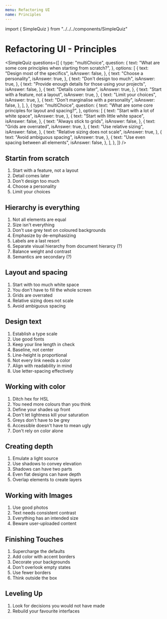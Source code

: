 ```yaml
---
menu: Refactoring UI
name: Principles
---
```


import { SimpleQuiz } from "../../../components/SimpleQuiz"

# Refactoring UI - Principles

<SimpleQuiz
  questions={[
    {
      type: "multiChoice",
      question: {
        text: "What are some core principles when starting from scratch?",
      },
      options: [
        {
          text: "Design most of the specifics",
          isAnswer: false,
        },
        {
          text: "Choose a personality",
          isAnswer: true,
        },
        {
          text: "Don't design too much",
          isAnswer: true,
        },
        {
          text: "Provide enough details for those using your projects",
          isAnswer: false,
        },
        {
          text: "Details come later",
          isAnswer: true,
        },
        {
          text: "Start with a feature, not a layout",
          isAnswer: true,
        },
        {
          text: "Limit your choices",
          isAnswer: true,
        },
        {
          text: "Don't marginalise with a personality",
          isAnswer: false,
        },
      ],
    },
    {
      type: "multiChoice",
      question: {
        text: "What are some core principles for layout and spacing?",
      },
      options: [
        {
          text: "Start with a lot of white space",
          isAnswer: true,
        },
        {
          text: "Start with little white space",
          isAnswer: false,
        },
        {
          text: "Always stick to grids",
          isAnswer: false,
        },
        {
          text: "Grids are overrated",
          isAnswer: true,
        },
        {
          text: "Use relative sizing",
          isAnswer: false,
        },
        {
          text: "Relative sizing does not scale",
          isAnswer: true,
        },
        {
          text: "Avoid ambiguous spacing",
          isAnswer: true,
        },
        {
          text: "Use even spacing between all elements",
          isAnswer: false,
        },
      ],
    },
  ]}
/>

## Startin from scratch

1. Start with a feature, not a layout
2. Detail comes later
3. Don't design too much
4. Choose a personality
5. Limit your choices

## Hierarchy is everything

1. Not all elements are equal
2. Size isn't everything
3. Don't use grey text on coloured backgrounds
4. Emphasize by de-emphasizing
5. Labels are a last resort
6. Separate visual hierarchy from document hierarcy (?)
7. Balance weight and contrast
8. Semantics are secondary (?)

## Layout and spacing

1. Start with too much white space
2. You don't have to fill the whole screen
3. Grids are overrated
4. Relative sizing does not scale
5. Avoid ambiguous spacing

## Design text

1. Establish a type scale
2. Use good fonts
3. Keep your line length in check
4. Baseline, not center
5. Line-height is proportional
6. Not every link needs a color
7. Align with readability in mind
8. Use letter-spacing effectively

## Working with color

1. Ditch hex for HSL
2. You need more colours than you think
3. Define your shades up front
4. Don't let lightness kill your saturation
5. Greys don't have to be grey
6. Accessible doesn't have to mean ugly
7. Don't rely on color alone

## Creating depth

1. Emulate a light source
2. Use shadows to convey elevation
3. Shadows can have two parts
4. Even flat designs can have depth
5. Overlap elements to create layers

## Working with Images

1. Use good photos
2. Text needs consistent contrast
3. Everything has an intended size
4. Beware user-uploaded content

## Finishing Touches

1. Supercharge the defaults
2. Add color with accent borders
3. Decorate your backgrounds
4. Don't overlook empty states
5. Use fewer borders
6. Think outside the box

## Leveling Up

1. Look for decisions you would not have made
2. Rebuild your favourite interfaces
